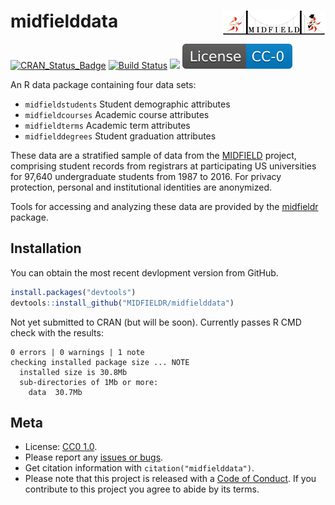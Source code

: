 
# midfielddata <a href="https://engineering.purdue.edu/MIDFIELD" target="blank"><img src="man/figures/midfieldcut.png" align="right"/></a>

[![CRAN\_Status\_Badge](http://www.r-pkg.org/badges/version/midfielddata)](http://cran.r-project.org/package=midfielddata)
[![Build
Status](https://travis-ci.org/MIDFIELDR/midfielddata.svg?branch=master)](https://travis-ci.org/MIDFIELDR/midfielddata)
[![](https://cranlogs.r-pkg.org/badges/grand-total/midfielddata)](https://cran.r-project.org/package=midfielddata)
[![License](man/figures/License-CC-0-blue.svg)](https://creativecommons.org/publicdomain/zero/1.0/)

An R data package containing four data sets:

  - `midfieldstudents` Student demographic attributes
  - `midfieldcourses` Academic course attributes
  - `midfieldterms` Academic term attributes
  - `midfielddegrees` Student graduation attributes

These data are a stratified sample of data from the
[MIDFIELD](https://engineering.purdue.edu/MIDFIELD) project, comprising
student records from registrars at participating US universities for
97,640 undergraduate students from 1987 to 2016. For privacy protection,
personal and institutional identities are anonymized.

Tools for accessing and analyzing these data are provided by the
[midfieldr](https://midfieldr.github.io/midfieldr) package.

## Installation

You can obtain the most recent devlopment version from GitHub.

``` r
install.packages("devtools")
devtools::install_github("MIDFIELDR/midfielddata")
```

Not yet submitted to CRAN (but will be soon). Currently passes R CMD
check with the results:

    0 errors | 0 warnings | 1 note 
    checking installed package size ... NOTE
      installed size is 30.8Mb
      sub-directories of 1Mb or more:
        data  30.7Mb

## Meta

  - License:
    [CC0 1.0](https://creativecommons.org/publicdomain/zero/1.0/).
  - Please report any [issues or
    bugs](https://github.com/MIDFIELDR/midfielddata/issues).
  - Get citation information with `citation("midfielddata")`.
  - Please note that this project is released with a [Code of
    Conduct](CONDUCT.md). If you contribute to this project you agree to
    abide by its terms.
